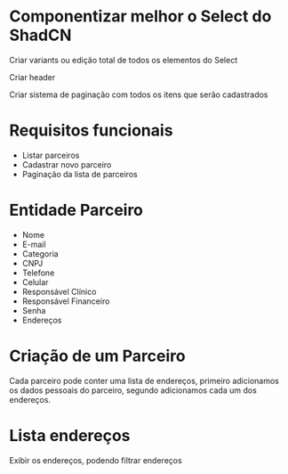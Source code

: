 # Componentizar melhor o Select do ShadCN

Criar variants ou edição total de todos os elementos do Select

Criar header

Criar sistema de paginação com todos os itens que serão cadastrados



# Requisitos funcionais

* Listar parceiros
* Cadastrar novo parceiro
* Paginação da lista de parceiros



# Entidade Parceiro

* Nome 
* E-mail
* Categoria
* CNPJ
* Telefone
* Celular
* Responsável Clínico
* Responsável Financeiro
* Senha
* Endereços

# Criação de um Parceiro

Cada parceiro pode conter uma lista de endereços, primeiro adicionamos os dados pessoais do parceiro, segundo adicionamos cada um dos endereços.

# Lista endereços
Exibir os endereços, podendo filtrar endereços